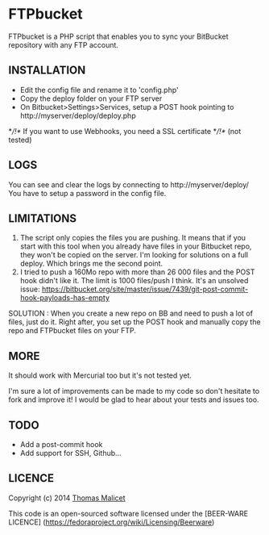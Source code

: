 FTPbucket
=========

FTPbucket is a PHP script that enables you to sync your BitBucket repository with any FTP account.

INSTALLATION
------------

- Edit the config file and rename it to 'config.php'
- Copy the deploy folder on your FTP server
- On Bitbucket>Settings>Services, setup a POST hook pointing to http://myserver/deploy/deploy.php

**/!\** If you want to use Webhooks, you need a SSL certificate **/!\** (not tested) 

 
LOGS
-----
You can see and clear the logs by connecting to http://myserver/deploy/ 
You have to setup a password in the config file.

LIMITATIONS
-----------

1. The script only copies the files you are pushing. It means that if you start with this tool when you already have files in your Bitbucket repo, they won't be copied on the server. I'm looking for solutions on a full deploy. Which brings me the second point.
2. I tried to push a 160Mo repo with more than 26 000 files and the POST hook didn't like it. The limit is 1000 files/push I think. It's an unsolved issue: https://bitbucket.org/site/master/issue/7439/git-post-commit-hook-payloads-has-empty

SOLUTION : When you create a new repo on BB and need to push a lot of files, just do it. Right after, you set up the POST hook and manually copy the repo and FTPbucket files on your FTP.

MORE
----

It should work with Mercurial too but it's not tested yet.

I'm sure a lot of improvements can be made to my code so don't hesitate to fork and improve it! I would be glad to hear about your tests and issues too.

TODO
----

- Add a post-commit hook
- Add support for SSH, Github...

LICENCE
-------
Copyright (c) 2014 [Thomas Malicet](http://www.thomasmalicet.com/)

This code is an open-sourced software licensed under the [BEER-WARE LICENCE] (https://fedoraproject.org/wiki/Licensing/Beerware)